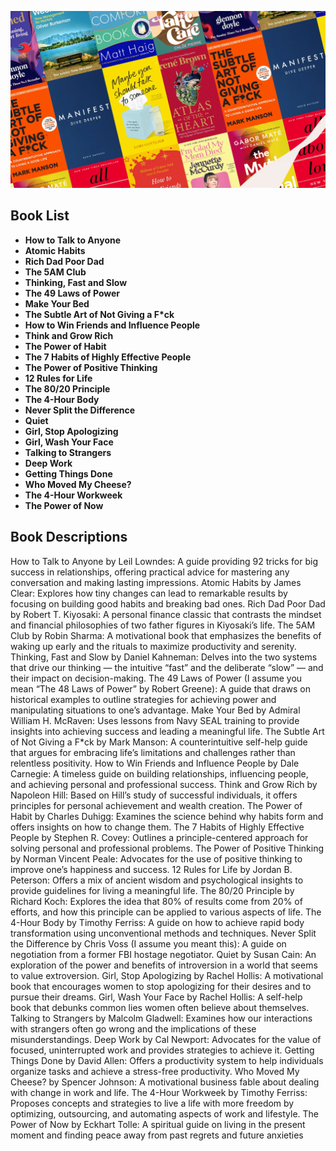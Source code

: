 ![Wow](https://github.com/SandhiyaRa/Self-help-books/blob/main/SELF%20HELP%20BOOKS%20110123%20default-land%20(1).jpg)
## Book List

- **How to Talk to Anyone**
- **Atomic Habits**
- **Rich Dad Poor Dad**
- **The 5AM Club**
- **Thinking, Fast and Slow**
- **The 49 Laws of Power**
- **Make Your Bed**
- **The Subtle Art of Not Giving a F*ck**
- **How to Win Friends and Influence People**
- **Think and Grow Rich**
- **The Power of Habit**
- **The 7 Habits of Highly Effective People**
- **The Power of Positive Thinking**
- **12 Rules for Life**
- **The 80/20 Principle**
- **The 4-Hour Body**
- **Never Split the Difference**
- **Quiet**
- **Girl, Stop Apologizing**
- **Girl, Wash Your Face**
- **Talking to Strangers**
- **Deep Work**
- **Getting Things Done**
- **Who Moved My Cheese?**
- **The 4-Hour Workweek**
- **The Power of Now**

## Book Descriptions

How to Talk to Anyone by Leil Lowndes: A guide providing 92 tricks for big success in relationships, offering practical advice for mastering any conversation and making lasting impressions.
Atomic Habits by James Clear: Explores how tiny changes can lead to remarkable results by focusing on building good habits and breaking bad ones.
Rich Dad Poor Dad by Robert T. Kiyosaki: A personal finance classic that contrasts the mindset and financial philosophies of two father figures in Kiyosaki’s life.
The 5AM Club by Robin Sharma: A motivational book that emphasizes the benefits of waking up early and the rituals to maximize productivity and serenity.
Thinking, Fast and Slow by Daniel Kahneman: Delves into the two systems that drive our thinking — the intuitive “fast” and the deliberate “slow” — and their impact on decision-making.
The 49 Laws of Power (I assume you mean “The 48 Laws of Power” by Robert Greene): A guide that draws on historical examples to outline strategies for achieving power and manipulating situations to one’s advantage.
Make Your Bed by Admiral William H. McRaven: Uses lessons from Navy SEAL training to provide insights into achieving success and leading a meaningful life.
The Subtle Art of Not Giving a F*ck by Mark Manson: A counterintuitive self-help guide that argues for embracing life’s limitations and challenges rather than relentless positivity.
How to Win Friends and Influence People by Dale Carnegie: A timeless guide on building relationships, influencing people, and achieving personal and professional success.
Think and Grow Rich by Napoleon Hill: Based on Hill’s study of successful individuals, it offers principles for personal achievement and wealth creation.
The Power of Habit by Charles Duhigg: Examines the science behind why habits form and offers insights on how to change them.
The 7 Habits of Highly Effective People by Stephen R. Covey: Outlines a principle-centered approach for solving personal and professional problems.
The Power of Positive Thinking by Norman Vincent Peale: Advocates for the use of positive thinking to improve one’s happiness and success.
12 Rules for Life by Jordan B. Peterson: Offers a mix of ancient wisdom and psychological insights to provide guidelines for living a meaningful life.
The 80/20 Principle by Richard Koch: Explores the idea that 80% of results come from 20% of efforts, and how this principle can be applied to various aspects of life.
The 4-Hour Body by Timothy Ferriss: A guide on how to achieve rapid body transformation using unconventional methods and techniques.
Never Split the Difference by Chris Voss (I assume you meant this): A guide on negotiation from a former FBI hostage negotiator.
Quiet by Susan Cain: An exploration of the power and benefits of introversion in a world that seems to value extroversion.
Girl, Stop Apologizing by Rachel Hollis: A motivational book that encourages women to stop apologizing for their desires and to pursue their dreams.
Girl, Wash Your Face by Rachel Hollis: A self-help book that debunks common lies women often believe about themselves.
Talking to Strangers by Malcolm Gladwell: Examines how our interactions with strangers often go wrong and the implications of these misunderstandings.
Deep Work by Cal Newport: Advocates for the value of focused, uninterrupted work and provides strategies to achieve it.
Getting Things Done by David Allen: Offers a productivity system to help individuals organize tasks and achieve a stress-free productivity.
Who Moved My Cheese? by Spencer Johnson: A motivational business fable about dealing with change in work and life.
The 4-Hour Workweek by Timothy Ferriss: Proposes concepts and strategies to live a life with more freedom by optimizing, outsourcing, and automating aspects of work and lifestyle.
The Power of Now by Eckhart Tolle: A spiritual guide on living in the present moment and finding peace away from past regrets and future anxieties
